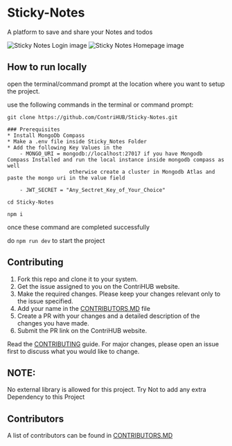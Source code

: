 # Sticky-Notes

A platform to save and share your Notes and todos

![Sticky Notes Login image](https://user-images.githubusercontent.com/65178804/194393264-0db002ce-f9ac-4493-bfbb-cd1ee2e7bd7c.PNG)
![Sticky Notes Homepage image](https://user-images.githubusercontent.com/65178804/194393405-1f2a470e-aa7f-41cf-bf34-528c339e0380.PNG)

## How to run locally

open the terminal/command prompt at the location where you want to setup the project.

use the following commands in the terminal or command prompt:

```shell
git clone https://github.com/ContriHUB/Sticky-Notes.git

### Prerequisites
* Install MongoDb Compass
* Make a .env file inside Sticky_Notes Folder
* Add the following Key Values in the
    - MONGO_URI = mongodb://localhost:27017 if you have Mongodb Compass Installed and run the local instance inside mongodb compass as well
                    otherwise create a cluster in Mongodb Atlas and paste the mongo uri in the value field

    - JWT_SECRET = "Any_Sectret_Key_of_Your_Choice"

cd Sticky-Notes

npm i
```

once these command are completed successfully

do `npm run dev` to start the project

## Contributing

1. Fork this repo and clone it to your system.
2. Get the issue assigned to you on the ContriHUB website.
3. Make the required changes. Please keep your changes relevant only to the issue specified.
4. Add your name in the [CONTRIBUTORS.MD](CONTRIBUTORS.md) file
5. Create a PR with your changes and a detailed description of the changes you have made.
6. Submit the PR link on the ContriHUB website.

Read the [CONTRIBUTING](CONTRIBUTING.md) guide.
For major changes, please open an issue first to discuss what you would like to change.

## NOTE:

No external library is allowed for this project.
Try Not to add any extra Dependency to this Project

## Contributors

A list of contributors can be found in [CONTRIBUTORS.MD](CONTRIBUTORS.md)
